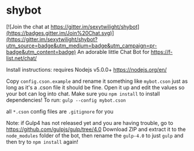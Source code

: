 # shybot

[![Join the chat at https://gitter.im/sexytwilight/shybot](https://badges.gitter.im/Join%20Chat.svg)](https://gitter.im/sexytwilight/shybot?utm_source=badge&utm_medium=badge&utm_campaign=pr-badge&utm_content=badge)
An adorable little Chat Bot for https://f-list.net/chat/

Install instructions:
requires Nodejs v5.0.0+ https://nodejs.org/en/

Copy `config.cson.example` and rename it something like `mybot.cson` just as long as it's a .cson file it should be fine. Open it up and edit the values so your bot can log into chat.
Make sure you `npm install` to install dependencies!
To run: `gulp --config mybot.cson`

all `*.cson` config files are `.gitignore` for you

Note: if Gulp4 has not released yet and you are having trouble, go to https://github.com/gulpjs/gulp/tree/4.0 Download ZIP and extract it to the `node_modules` folder of the bot, then rename the `gulp-4.0` to just `gulp` and then try to `npm install` again!
